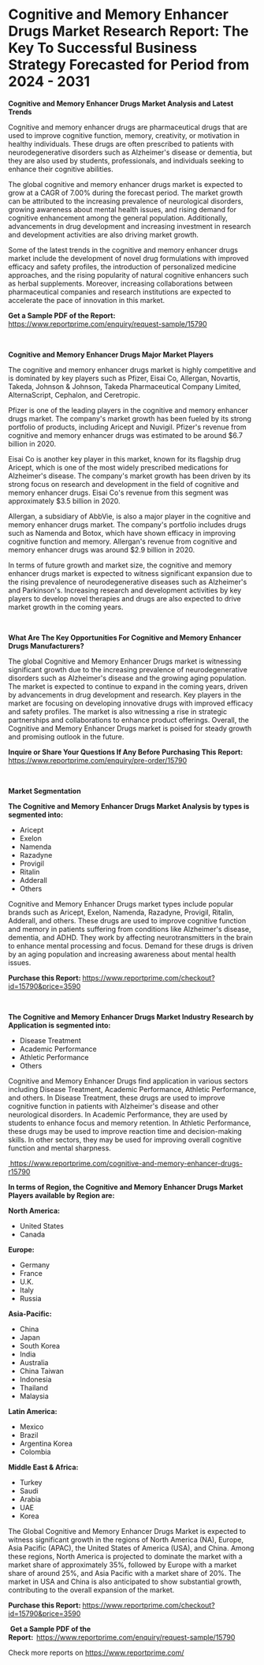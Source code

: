 <p><h1>Cognitive and Memory Enhancer Drugs Market Research Report: The Key To Successful Business Strategy Forecasted for Period from 2024 - 2031</h1></p><p><strong>Cognitive and Memory Enhancer Drugs Market Analysis and Latest Trends</strong></p>
<p><p>Cognitive and memory enhancer drugs are pharmaceutical drugs that are used to improve cognitive function, memory, creativity, or motivation in healthy individuals. These drugs are often prescribed to patients with neurodegenerative disorders such as Alzheimer's disease or dementia, but they are also used by students, professionals, and individuals seeking to enhance their cognitive abilities.</p><p>The global cognitive and memory enhancer drugs market is expected to grow at a CAGR of 7.00% during the forecast period. The market growth can be attributed to the increasing prevalence of neurological disorders, growing awareness about mental health issues, and rising demand for cognitive enhancement among the general population. Additionally, advancements in drug development and increasing investment in research and development activities are also driving market growth.</p><p>Some of the latest trends in the cognitive and memory enhancer drugs market include the development of novel drug formulations with improved efficacy and safety profiles, the introduction of personalized medicine approaches, and the rising popularity of natural cognitive enhancers such as herbal supplements. Moreover, increasing collaborations between pharmaceutical companies and research institutions are expected to accelerate the pace of innovation in this market.</p></p>
<p><strong>Get a Sample PDF of the Report:&nbsp;</strong> <a href="https://www.reportprime.com/enquiry/request-sample/15790">https://www.reportprime.com/enquiry/request-sample/15790</a></p>
<p>&nbsp;</p>
<p><strong>Cognitive and Memory Enhancer Drugs Major Market Players</strong></p>
<p><p>The cognitive and memory enhancer drugs market is highly competitive and is dominated by key players such as Pfizer, Eisai Co, Allergan, Novartis, Takeda, Johnson & Johnson, Takeda Pharmaceutical Company Limited, AlternaScript, Cephalon, and Ceretropic.</p><p>Pfizer is one of the leading players in the cognitive and memory enhancer drugs market. The company's market growth has been fueled by its strong portfolio of products, including Aricept and Nuvigil. Pfizer's revenue from cognitive and memory enhancer drugs was estimated to be around $6.7 billion in 2020.</p><p>Eisai Co is another key player in this market, known for its flagship drug Aricept, which is one of the most widely prescribed medications for Alzheimer's disease. The company's market growth has been driven by its strong focus on research and development in the field of cognitive and memory enhancer drugs. Eisai Co's revenue from this segment was approximately $3.5 billion in 2020.</p><p>Allergan, a subsidiary of AbbVie, is also a major player in the cognitive and memory enhancer drugs market. The company's portfolio includes drugs such as Namenda and Botox, which have shown efficacy in improving cognitive function and memory. Allergan's revenue from cognitive and memory enhancer drugs was around $2.9 billion in 2020.</p><p>In terms of future growth and market size, the cognitive and memory enhancer drugs market is expected to witness significant expansion due to the rising prevalence of neurodegenerative diseases such as Alzheimer's and Parkinson's. Increasing research and development activities by key players to develop novel therapies and drugs are also expected to drive market growth in the coming years.</p></p>
<p>&nbsp;</p>
<p><strong>What Are The Key Opportunities For Cognitive and Memory Enhancer Drugs Manufacturers?</strong></p>
<p><p>The global Cognitive and Memory Enhancer Drugs market is witnessing significant growth due to the increasing prevalence of neurodegenerative disorders such as Alzheimer's disease and the growing aging population. The market is expected to continue to expand in the coming years, driven by advancements in drug development and research. Key players in the market are focusing on developing innovative drugs with improved efficacy and safety profiles. The market is also witnessing a rise in strategic partnerships and collaborations to enhance product offerings. Overall, the Cognitive and Memory Enhancer Drugs market is poised for steady growth and promising outlook in the future.</p></p>
<p><strong>Inquire or Share Your Questions If Any Before Purchasing This Report:</strong> <a href="https://www.reportprime.com/enquiry/pre-order/15790">https://www.reportprime.com/enquiry/pre-order/15790</a></p>
<p>&nbsp;</p>
<p><strong>Market Segmentation</strong></p>
<p><strong>The Cognitive and Memory Enhancer Drugs Market Analysis by types is segmented into:</strong></p>
<p><ul><li>Aricept</li><li>Exelon</li><li>Namenda</li><li>Razadyne</li><li>Provigil</li><li>Ritalin</li><li>Adderall</li><li>Others</li></ul></p>
<p><p>Cognitive and Memory Enhancer Drugs market types include popular brands such as Aricept, Exelon, Namenda, Razadyne, Provigil, Ritalin, Adderall, and others. These drugs are used to improve cognitive function and memory in patients suffering from conditions like Alzheimer's disease, dementia, and ADHD. They work by affecting neurotransmitters in the brain to enhance mental processing and focus. Demand for these drugs is driven by an aging population and increasing awareness about mental health issues.</p></p>
<p><strong>Purchase this Report:&nbsp;</strong><a href="https://www.reportprime.com/checkout?id=15790&price=3590">https://www.reportprime.com/checkout?id=15790&price=3590</a></p>
<p>&nbsp;</p>
<p><strong>The Cognitive and Memory Enhancer Drugs Market Industry Research by Application is segmented into:</strong></p>
<p><ul><li>Disease Treatment</li><li>Academic Performance</li><li>Athletic Performance</li><li>Others</li></ul></p>
<p><p>Cognitive and Memory Enhancer Drugs find application in various sectors including Disease Treatment, Academic Performance, Athletic Performance, and others. In Disease Treatment, these drugs are used to improve cognitive function in patients with Alzheimer's disease and other neurological disorders. In Academic Performance, they are used by students to enhance focus and memory retention. In Athletic Performance, these drugs may be used to improve reaction time and decision-making skills. In other sectors, they may be used for improving overall cognitive function and mental sharpness.</p></p>
<p><a href="https://www.reportprime.com/cognitive-and-memory-enhancer-drugs-r15790">&nbsp;https://www.reportprime.com/cognitive-and-memory-enhancer-drugs-r15790</a></p>
<p><strong>In terms of Region, the Cognitive and Memory Enhancer Drugs Market Players available by Region are:</strong></p>
<p>
    <p> <strong> North America: </strong>
        <ul>
            <li>United States</li>
            <li>Canada</li>
        </ul>
        </p> 
    <p> <strong> Europe: </strong>
        <ul>
            <li>Germany</li>
            <li>France</li>
            <li>U.K.</li>
            <li>Italy</li>
            <li>Russia</li>
        </ul>
        </p> 
    <p> <strong> Asia-Pacific: </strong>
        <ul>
            <li>China</li>
            <li>Japan</li>
            <li>South Korea</li>
            <li>India</li>
            <li>Australia</li>
            <li>China Taiwan</li>
            <li>Indonesia</li>
            <li>Thailand</li>
            <li>Malaysia</li>
        </ul>
        </p> 
    <p> <strong> Latin America: </strong>
        <ul>
            <li>Mexico</li>
            <li>Brazil</li>
            <li>Argentina Korea</li>
            <li>Colombia</li>
        </ul>
        </p> 
    <p> <strong> Middle East & Africa: </strong>
        <ul>
            <li>Turkey</li>
            <li>Saudi</li>
            <li>Arabia</li>
            <li>UAE</li>
            <li>Korea</li>
        </ul>
    </p>
    </p>
<p><p>The Global Cognitive and Memory Enhancer Drugs Market is expected to witness significant growth in the regions of North America (NA), Europe, Asia Pacific (APAC), the United States of America (USA), and China. Among these regions, North America is projected to dominate the market with a market share of approximately 35%, followed by Europe with a market share of around 25%, and Asia Pacific with a market share of 20%. The market in USA and China is also anticipated to show substantial growth, contributing to the overall expansion of the market.</p></p>
<p><strong>Purchase this Report: </strong><a href="https://www.reportprime.com/checkout?id=15790&price=3590">https://www.reportprime.com/checkout?id=15790&price=3590</a></p>
<p>&nbsp;<strong>Get a Sample PDF of the Report:&nbsp;&nbsp;</strong><a href="https://www.reportprime.com/enquiry/request-sample/15790">https://www.reportprime.com/enquiry/request-sample/15790</a></p>
<p><strong></strong></p>
<p>Check more reports on <a href="https://www.reportprime.com/">https://www.reportprime.com/</a></p>